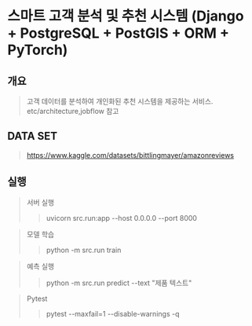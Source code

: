 # 스마트 고객 분석 및 추천 시스템 (Django + PostgreSQL + PostGIS + ORM + PyTorch)

## 개요
> 고객 데이터를 분석하여 개인화된 추천 시스템을 제공하는 서비스. <br>
> etc/architecture,jobflow 참고

## DATA SET
> https://www.kaggle.com/datasets/bittlingmayer/amazonreviews

## 실행
> 서버 실행
>   > uvicorn src.run:app --host 0.0.0.0 --port 8000

> 모델 학습
>   > python -m src.run train

> 예측 실행
>   > python -m src.run predict --text "제품 텍스트"

> Pytest
>   > pytest --maxfail=1 --disable-warnings -q